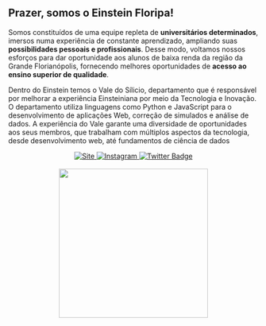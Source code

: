 ## Prazer, somos o Einstein Floripa!

Somos constituídos de uma equipe repleta de **universitários determinados**, imersos numa experiência de constante aprendizado, ampliando suas **possibilidades pessoais e profissionais**.
Desse modo, voltamos nossos esforços para dar oportunidade aos alunos de baixa renda da região da Grande Florianópolis, fornecendo melhores oportunidades de **acesso ao ensino superior de qualidade**.

Dentro do Einstein temos o Vale do Sílicio, departamento que é responsável por melhorar a experiência Einsteiniana por meio da Tecnologia e Inovação. O departamento utiliza linguagens como Python e JavaScript para o desenvolvimento de aplicações Web, correção de simulados e análise de dados. A experiência do Vale garante uma diversidade de oportunidades aos seus membros, que trabalham com múltiplos aspectos da tecnologia, desde desenvolvimento web, até fundamentos de ciência de dados

<div align="center">
  <a href="https://vest.einsteinfloripa.com.br/">
    <img src="https://img.shields.io/badge/Site-36b9bd?&style=flat-square" alt="Site"/>
  </a>
  <a href="https://www.instagram.com/einsteinfloripa/">
    <img src="https://img.shields.io/badge/Instagram-purple?style=flat-square&logo=Instagram&logoColor=white" alt="Instagram"/>
  </a>
  <a href="https://www.linkedin.com/company/einstein-floripa-vestibulares/mycompany/">
    <img src="https://img.shields.io/badge/Twitter-blue?style=flat-square&logo=twitter&logoColor=white" alt="Twitter Badge"/>
  </a>
</div>

<br>

<div align="center">
  <img src="https://c.tenor.com/qJ5evVs-_uUAAAAC/coding.gif" width="300">
</div>
